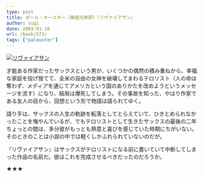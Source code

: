 ```yaml
---
type: post
title: ポール・オースター（柴田元幸訳）『リヴァイアサン』
author: sugi
date: 2003-01-18
url: /book/573/
tags: ["palauster"]
---
```

<a href="http://www.amazon.co.jp/exec/obidos/ASIN/4102451072/chezsugi-22/ref=nosim/" onclick="_gaq.push(['_trackEvent', 'outbound-article', 'http://www.amazon.co.jp/exec/obidos/ASIN/4102451072/chezsugi-22/ref=nosim/', '']);" name="amazletlink" target="_blank"><img src="http://i1.wp.com/ecx.images-amazon.com/images/I/41TP95RXHDL.SL160.jpg?w=660" alt="リヴァイアサン" class="alignleft" data-recalc-dims="1" /></a>

才能ある作家だったサックスという男が、いくつかの偶然の積み重ねから、幸福な家庭を投げ捨てて、全米の自由の女神を破壊してまわるテロリスト（人の命は奪わず、メディアを通じてアメリカという国のありかたを改めようというメッセージを流す）になり、結局は爆死してしまう。その事故を知った、やはり作家である友人の目から、回想という形で物語は語られてゆく。

語り手は、サックスの人生の軌跡を転落としてとらえていて、ひきとめられなかったことを悔やんでいるが、でもテロリストとして生きたサックスの最後の二年ちょっとの間は、多分彼がもっとも熱意と喜びを感じていた時期にちがいない。そのときのことは小説の中では軽くしかふれられていないのだが。

『リヴァイアサン』はサックスがテロリストになる前に書いていて中断してしまった作品の名前だ。彼はこれを完成させるべきだったのだろうか。

★★★

